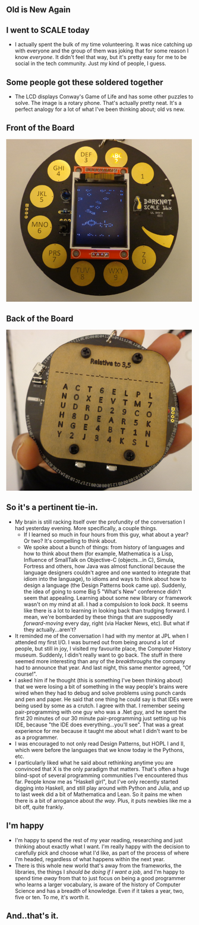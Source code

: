 ## Old is New Again

## I went to SCALE today

- I actually spent the bulk of my time volunteering. It was nice catching up with everyone and the group
  of them was joking that for some reason I know *everyone*. It didn't feel that way, but it's pretty
  easy for me to be social in the tech community. Just my kind of people, I guess. 
  
## Some people got these soldered together

- The LCD displays Conway's Game of Life and has some other puzzles to solve. 
  The image is a rotary phone. That's actually pretty neat. 
  It's a perfect analogy for a lot of what I've been thinking about; old vs new.
  
## Front of the Board 

<img src="/images/Meta/meta.png" width="500">

## Back of the Board 

<img src="/images/Meta/meta1.png" width="500">

## So it's a pertinent tie-in. 

- My brain is still racking itself over the profundity of the conversation I had yesterday evening. 
  More specifically, a couple things.
  - If I learned so much in four hours from this guy, what about a year? Or two? It's compelling to think about.
  - We spoke about a bunch of things: from history of languages and how to think about them (for example, 
    Mathematica is a Lisp, Influence of SmallTalk on Objective-C (objects...in C), Simula, Fortress and others,
    how Java was almost functional because the language designers couldn't agree and one wanted to integrate
    that idiom into the language), to idioms and ways to think about how to design a language (the Design Patterns book came up). 
    Suddenly, the idea of going to some Big 5 "What's New" conference didn't seem that appealing. Learning about
    some new library or framework wasn't on my mind at all. I had a compulsion to look *back*. It seems like there
    is a lot to learning in looking back than trudging forward. I mean, we're bombarded by these things that are 
    supposedly *forward-moving* every day, right (via Hacker News, etc). But what if they actually...aren't?
- It reminded me of the conversation I had with my mentor at JPL when I attended my first I/O. I was burned out from
  being around a lot of people, but still in joy, I visited my favourite place, the Computer History museum. 
  Suddenly, I didn't really want to go back. The stuff in there seemed more interesting than any of the *breakthroughs* 
  the company had to announce that year. And last night, this same mentor agreed, "Of course!".
- I asked him if he thought (this is something I've been thinking about) that we were losing a bit of something in the way
  people's brains were wired when they had to debug and solve problems using punch cards and pen and paper. He said that
  one thing he could say is that IDEs were being used by some as a crutch. I agree with that. I remember seeing pair-programming
  with one guy who was a .Net guy, and he spent the first 20 minutes of our 30 minute pair-programming just setting up his IDE,
  because "the IDE does everything...you'll see". That was a great experience for me because it taught me about what I didn't
  want to be as a programmer.
- I was encouraged to not only read Design Patterns, but HOPL I and II, which were before the languages that we know today 
  ie the Pythons, etc. 
- I particularly liked what he said about rethinking anytime you are convinced that X is the only paradigm that matters.
  That's often a huge blind-spot of several programming communities I've encountered thus far. People know me as "Haskell
  girl", but I've only recently started digging into Haskell, and still play around with Python and Julia, and up to last 
  week did a bit of Mathematica and Lean. So it pains me when there is a bit of arrogance about *the way*. Plus, it puts
  newbies like me a bit off, quite frankly. 
  
## I'm happy
- I'm happy to spend the rest of my year reading, researching and just thinking about exactly what I want. I'm really happy 
  with the decision to carefully pick and choose what I'd like, as part of the process of where I'm headed, regardless of 
  what happens within the next year.
- There is this whole new world that's away from the frameworks, the libraries, the things I *should be doing if I want a job*,
  and I'm happy to spend time *away* from that to just focus on being a good programmer who learns a larger vocabulary, is 
  aware of the history of Computer Science and has a breadth of knowledge. Even if it takes a year, two, five or ten. To me, 
  it's worth it.
  
## And..that's it.
  
  


